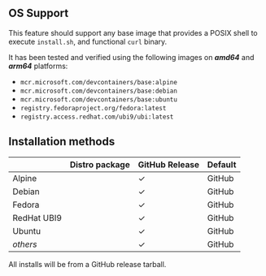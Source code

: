 <!-- markdownlint-disable MD041 -->
## OS Support

This feature should support any base image that provides a POSIX shell to execute `install.sh`, and functional `curl`
binary.

It has been tested and verified using the following images on ***amd64*** and ***arm64*** platforms:

* `mcr.microsoft.com/devcontainers/base:alpine`
* `mcr.microsoft.com/devcontainers/base:debian`
* `mcr.microsoft.com/devcontainers/base:ubuntu`
* `registry.fedoraproject.org/fedora:latest`
* `registry.access.redhat.com/ubi9/ubi:latest`

## Installation methods

| |Distro package|GitHub Release|Default|
|-|----|--------------|-------|
|Alpine| | &check; | GitHub |
|Debian| | &check; | GitHub |
|Fedora| | &check; | GitHub |
|RedHat UBI9| | &check; | GitHub |
|Ubuntu| | &check; | GitHub |
|*others*| | &check; | GitHub |

All installs will be from a GitHub release tarball.
